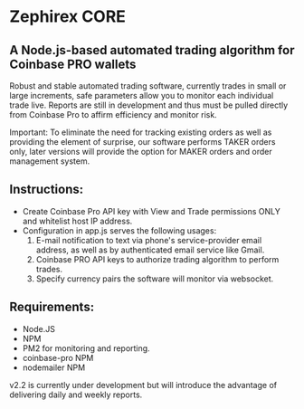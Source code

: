 # Zephirex CORE

## A Node.js-based automated trading algorithm for Coinbase PRO wallets

Robust and stable automated trading software, currently trades in small or large increments, safe parameters allow you to monitor each individual trade live. Reports are still in development and thus must be pulled directly from Coinbase Pro to affirm efficiency and monitor risk.

Important: To eliminate the need for tracking existing orders as well as providing the element of surprise, our software performs TAKER orders only, later versions will provide the option for MAKER orders and order management system.

## Instructions:

- Create Coinbase Pro API key with View and Trade permissions ONLY and whitelist host IP address.
- Configuration in app.js serves the following usages:
    1. E-mail notification to text via phone's service-provider email address, as well as by authenticated email service like Gmail.
    2. Coinbase PRO API keys to authorize trading algorithm to perform trades.
    3. Specify currency pairs the software will monitor via websocket.
   
   
## Requirements:

- Node.JS
- NPM
- PM2 for monitoring and reporting.
- coinbase-pro NPM
- nodemailer NPM

v2.2 is currently under development but will introduce the advantage of delivering daily and weekly reports.
